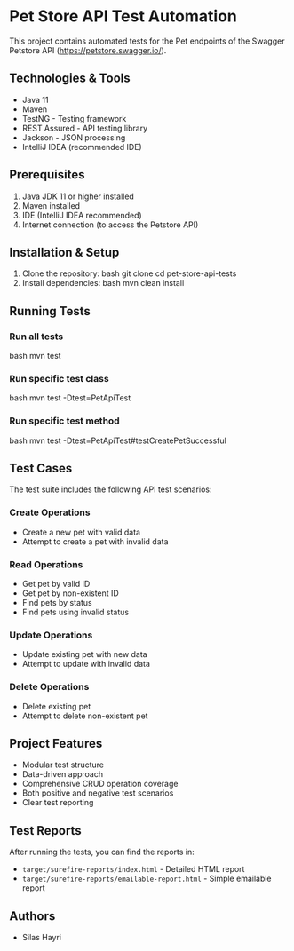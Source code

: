 # Pet Store API Test Automation

This project contains automated tests for the Pet endpoints of the Swagger Petstore API (https://petstore.swagger.io/).

## Technologies & Tools
- Java 11
- Maven
- TestNG - Testing framework
- REST Assured - API testing library
- Jackson - JSON processing
- IntelliJ IDEA (recommended IDE)

## Prerequisites
1. Java JDK 11 or higher installed
2. Maven installed
3. IDE (IntelliJ IDEA recommended)
4. Internet connection (to access the Petstore API)

## Installation & Setup
1. Clone the repository:
   bash
   git clone <repository-url>
   cd pet-store-api-tests
2. Install dependencies:
   bash
   mvn clean install
## Running Tests
### Run all tests
bash
mvn test
### Run specific test class
bash
mvn test -Dtest=PetApiTest
### Run specific test method
bash
mvn test -Dtest=PetApiTest#testCreatePetSuccessful

## Test Cases
The test suite includes the following API test scenarios:

### Create Operations
- Create a new pet with valid data
- Attempt to create a pet with invalid data

### Read Operations
- Get pet by valid ID
- Get pet by non-existent ID
- Find pets by status
- Find pets using invalid status

### Update Operations
- Update existing pet with new data
- Attempt to update with invalid data

### Delete Operations
- Delete existing pet
- Attempt to delete non-existent pet

## Project Features
- Modular test structure
- Data-driven approach
- Comprehensive CRUD operation coverage
- Both positive and negative test scenarios
- Clear test reporting

## Test Reports
After running the tests, you can find the reports in:
- `target/surefire-reports/index.html` - Detailed HTML report
- `target/surefire-reports/emailable-report.html` - Simple emailable report

## Authors
- Silas Hayri
